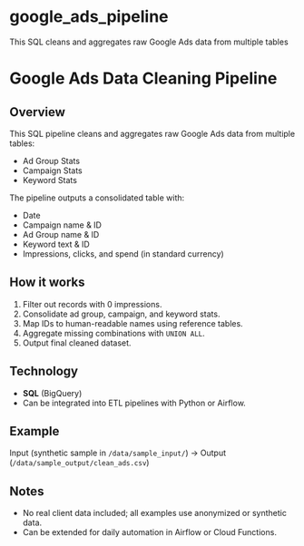 # google_ads_pipeline
This SQL cleans and aggregates raw Google Ads data from multiple tables

# Google Ads Data Cleaning Pipeline

## Overview
This SQL pipeline cleans and aggregates raw Google Ads data from multiple tables:
- Ad Group Stats
- Campaign Stats
- Keyword Stats

The pipeline outputs a consolidated table with:
- Date
- Campaign name & ID
- Ad Group name & ID
- Keyword text & ID
- Impressions, clicks, and spend (in standard currency)

## How it works
1. Filter out records with 0 impressions.
2. Consolidate ad group, campaign, and keyword stats.
3. Map IDs to human-readable names using reference tables.
4. Aggregate missing combinations with `UNION ALL`.
5. Output final cleaned dataset.

## Technology
- **SQL** (BigQuery)
- Can be integrated into ETL pipelines with Python or Airflow.

## Example
Input (synthetic sample in `/data/sample_input/`) → Output (`/data/sample_output/clean_ads.csv`)

## Notes
- No real client data included; all examples use anonymized or synthetic data.
- Can be extended for daily automation in Airflow or Cloud Functions.
